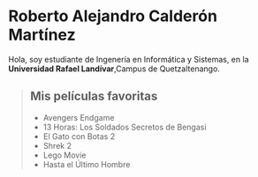 # Roberto Alejandro Calderón Martínez
 Hola, soy estudiante de Ingenería en Informática y Sistemas, en la **Universidad Rafael Landívar**,Campus de Quetzaltenango.

> ## Mis películas favoritas
> * Avengers Endgame
> * 13 Horas: Los Soldados Secretos de Bengasi
> * El Gato con Botas 2
> * Shrek 2
> * Lego Movie
> * Hasta el Último Hombre
